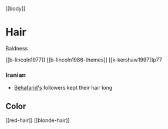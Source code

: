 [[body]]
# Hair
Baldness

[[b-lincoln1977]]
[[b-lincoln1986-themes]]
[[k-kershaw1997]]p77



### Iranian
- [Behafarid's](https://en.wikipedia.org/wiki/Behafarid) followers kept their hair long

## Color
[[red-hair]]
[[blonde-hair]]